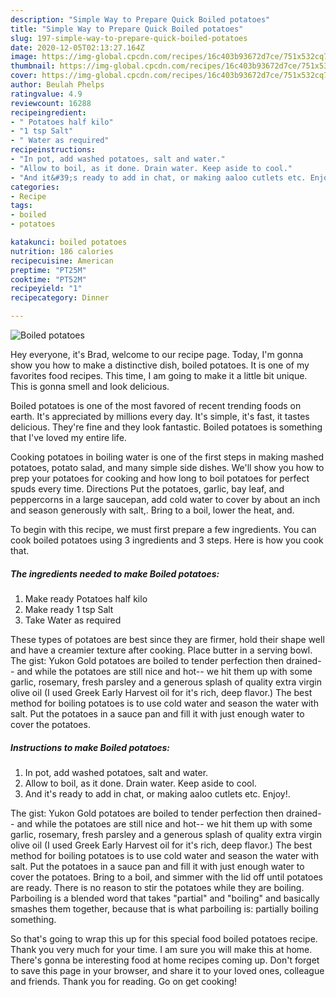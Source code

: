 ```yaml
---
description: "Simple Way to Prepare Quick Boiled potatoes"
title: "Simple Way to Prepare Quick Boiled potatoes"
slug: 197-simple-way-to-prepare-quick-boiled-potatoes
date: 2020-12-05T02:13:27.164Z
image: https://img-global.cpcdn.com/recipes/16c403b93672d7ce/751x532cq70/boiled-potatoes-recipe-main-photo.jpg
thumbnail: https://img-global.cpcdn.com/recipes/16c403b93672d7ce/751x532cq70/boiled-potatoes-recipe-main-photo.jpg
cover: https://img-global.cpcdn.com/recipes/16c403b93672d7ce/751x532cq70/boiled-potatoes-recipe-main-photo.jpg
author: Beulah Phelps
ratingvalue: 4.9
reviewcount: 16288
recipeingredient:
- " Potatoes half kilo"
- "1 tsp Salt"
- " Water as required"
recipeinstructions:
- "In pot, add washed potatoes, salt and water."
- "Allow to boil, as it done. Drain water. Keep aside to cool."
- "And it&#39;s ready to add in chat, or making aaloo cutlets etc. Enjoy!."
categories:
- Recipe
tags:
- boiled
- potatoes

katakunci: boiled potatoes 
nutrition: 186 calories
recipecuisine: American
preptime: "PT25M"
cooktime: "PT52M"
recipeyield: "1"
recipecategory: Dinner

---
```



![Boiled potatoes](https://img-global.cpcdn.com/recipes/16c403b93672d7ce/751x532cq70/boiled-potatoes-recipe-main-photo.jpg)

Hey everyone, it's Brad, welcome to our recipe page. Today, I'm gonna show you how to make a distinctive dish, boiled potatoes. It is one of my favorites food recipes. This time, I am going to make it a little bit unique. This is gonna smell and look delicious.

Boiled potatoes is one of the most favored of recent trending foods on earth. It's appreciated by millions every day. It's simple, it's fast, it tastes delicious. They're fine and they look fantastic. Boiled potatoes is something that I've loved my entire life.

Cooking potatoes in boiling water is one of the first steps in making mashed potatoes, potato salad, and many simple side dishes. We&#39;ll show you how to prep your potatoes for cooking and how long to boil potatoes for perfect spuds every time. Directions Put the potatoes, garlic, bay leaf, and peppercorns in a large saucepan, add cold water to cover by about an inch and season generously with salt,. Bring to a boil, lower the heat, and.


To begin with this recipe, we must first prepare a few ingredients. You can cook boiled potatoes using 3 ingredients and 3 steps. Here is how you cook that.

<!--inarticleads1-->

##### The ingredients needed to make Boiled potatoes:

1. Make ready  Potatoes half kilo
1. Make ready 1 tsp Salt
1. Take  Water as required


These types of potatoes are best since they are firmer, hold their shape well and have a creamier texture after cooking. Place butter in a serving bowl. The gist: Yukon Gold potatoes are boiled to tender perfection then drained-- and while the potatoes are still nice and hot-- we hit them up with some garlic, rosemary, fresh parsley and a generous splash of quality extra virgin olive oil (I used Greek Early Harvest oil for it&#39;s rich, deep flavor.) The best method for boiling potatoes is to use cold water and season the water with salt. Put the potatoes in a sauce pan and fill it with just enough water to cover the potatoes. 

<!--inarticleads2-->

##### Instructions to make Boiled potatoes:

1. In pot, add washed potatoes, salt and water.
1. Allow to boil, as it done. Drain water. Keep aside to cool.
1. And it&#39;s ready to add in chat, or making aaloo cutlets etc. Enjoy!.


The gist: Yukon Gold potatoes are boiled to tender perfection then drained-- and while the potatoes are still nice and hot-- we hit them up with some garlic, rosemary, fresh parsley and a generous splash of quality extra virgin olive oil (I used Greek Early Harvest oil for it&#39;s rich, deep flavor.) The best method for boiling potatoes is to use cold water and season the water with salt. Put the potatoes in a sauce pan and fill it with just enough water to cover the potatoes. Bring to a boil, and simmer with the lid off until potatoes are ready. There is no reason to stir the potatoes while they are boiling. Parboiling is a blended word that takes &#34;partial&#34; and &#34;boiling&#34; and basically smashes them together, because that is what parboiling is: partially boiling something. 

So that's going to wrap this up for this special food boiled potatoes recipe. Thank you very much for your time. I am sure you will make this at home. There's gonna be interesting food at home recipes coming up. Don't forget to save this page in your browser, and share it to your loved ones, colleague and friends. Thank you for reading. Go on get cooking!
